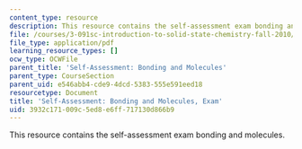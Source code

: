 ```yaml
---
content_type: resource
description: This resource contains the self-assessment exam bonding and molecules.
file: /courses/3-091sc-introduction-to-solid-state-chemistry-fall-2010/3932c171009c5ed8e6ff717130d866b9_MIT3_091SCF09_s2_exam.pdf
file_type: application/pdf
learning_resource_types: []
ocw_type: OCWFile
parent_title: 'Self-Assessment: Bonding and Molecules'
parent_type: CourseSection
parent_uid: e546abb4-cde9-4dcd-5383-555e591eed18
resourcetype: Document
title: 'Self-Assessment: Bonding and Molecules, Exam'
uid: 3932c171-009c-5ed8-e6ff-717130d866b9
---
```

This resource contains the self-assessment exam bonding and molecules.
